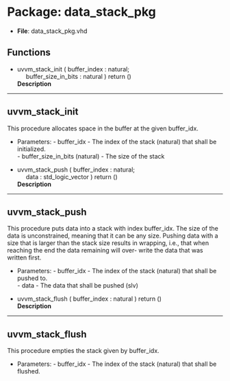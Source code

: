 # Package: data_stack_pkg

- **File**: data_stack_pkg.vhd
## Functions
- uvvm_stack_init <font id="function_arguments">( buffer_index          : natural;<br><span style="padding-left:20px"> buffer_size_in_bits   : natural ) </font> <font id="function_return">return ()</font>
</br>**Description**
----------------------------------------
 uvvm_stack_init
----------------------------------------
 This procedure allocates space in the buffer at the given buffer_idx.

  - Parameters: 
        - buffer_idx                    - The index of the stack (natural)
                                          that shall be initialized.  
        - buffer_size_in_bits (natural) - The size of the stack


- uvvm_stack_push <font id="function_arguments">( buffer_index          : natural;<br><span style="padding-left:20px"> data                  : std_logic_vector ) </font> <font id="function_return">return ()</font>
</br>**Description**
----------------------------------------
 uvvm_stack_push
----------------------------------------
 This procedure puts data into a stack with index buffer_idx.
 The size of the data is unconstrained, meaning that 
 it can be any size. Pushing data with a size that is
 larger than the stack size results in wrapping, i.e.,
 that when reaching the end the data remaining will over-
 write the data that was written first.
 
  - Parameters: 
        - buffer_idx - The index of the stack (natural) 
                       that shall be pushed to.  
        - data       - The data that shall be pushed (slv)


- uvvm_stack_flush <font id="function_arguments">( buffer_index          : natural ) </font> <font id="function_return">return ()</font>
</br>**Description**
----------------------------------------
 uvvm_stack_flush
----------------------------------------
 This procedure empties the stack given
 by buffer_idx.

  - Parameters: 
        - buffer_idx - The index of the stack (natural)
                       that shall be flushed.



